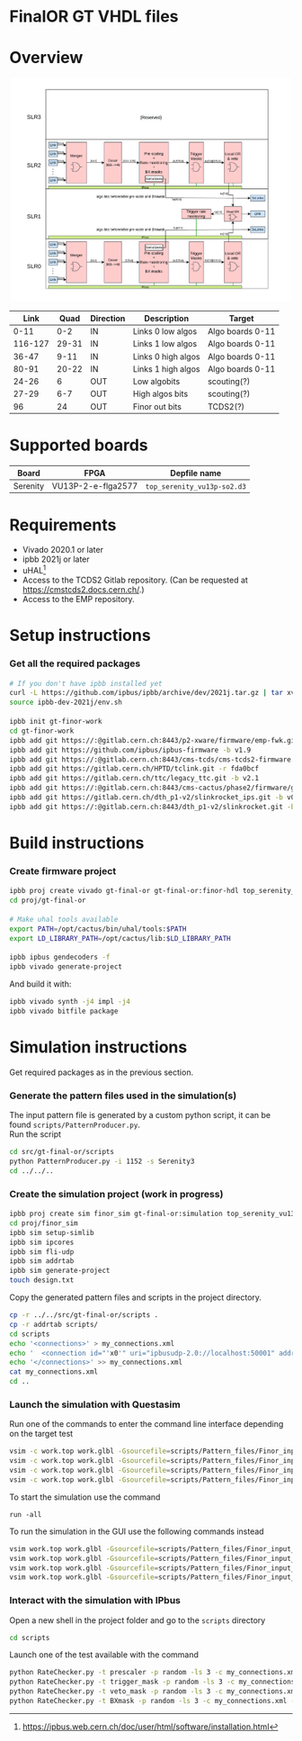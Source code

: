 # FinalOR GT VHDL files

# Overview

<center>
    <img src="./docs/images/Finor_overview.png" alt="Drawing" style="width: 500px"/>
</center>

| Link | Quad | Direction | Description | Target |
| ---      | ---      | --- | --- | --- | 
| 0-11 | 0-2 | IN | Links 0 low algos| Algo boards 0-11 |
| 116-127 | 29-31 | IN | Links 1 low algos| Algo boards 0-11 |
| 36-47 | 9-11 | IN | Links 0 high algos| Algo boards 0-11 |
| 80-91 |20-22 | IN | Links 1 high algos| Algo boards 0-11 |
| 24-26 |6 | OUT | Low algobits| scouting(?) |
| 27-29 |6-7 | OUT | High algos bits| scouting(?) |
| 96 |24 | OUT | Finor out bits| TCDS2(?) | 

# Supported boards

| Board | FPGA | Depfile name | 
| ---      | ---      | ---      |
| Serenity | VU13P-2-e-flga2577 | `top_serenity_vu13p-so2.d3` |

# Requirements

* Vivado 2020.1 or later
* ipbb 2021j or later
* uHAL[^1]
* Access to the TCDS2 Gitlab repository. (Can be requested at https://cmstcds2.docs.cern.ch/.)
* Access to the EMP repository.

[^1]: https://ipbus.web.cern.ch/doc/user/html/software/installation.html

# Setup instructions

### Get all the required packages
```bash
# If you don't have ipbb installed yet
curl -L https://github.com/ipbus/ipbb/archive/dev/2021j.tar.gz | tar xvz
source ipbb-dev-2021j/env.sh

ipbb init gt-finor-work
cd gt-finor-work
ipbb add git https://:@gitlab.cern.ch:8443/p2-xware/firmware/emp-fwk.git -b v0.7.3
ipbb add git https://github.com/ipbus/ipbus-firmware -b v1.9
ipbb add git https://:@gitlab.cern.ch:8443/cms-tcds/cms-tcds2-firmware.git -b v0_1_1
ipbb add git https://gitlab.cern.ch/HPTD/tclink.git -r fda0bcf
ipbb add git https://gitlab.cern.ch/ttc/legacy_ttc.git -b v2.1
ipbb add git https://:@gitlab.cern.ch:8443/cms-cactus/phase2/firmware/gt-final-or.git
ipbb add git https://gitlab.cern.ch/dth_p1-v2/slinkrocket_ips.git -b v03.09
ipbb add git https://:@gitlab.cern.ch:8443/dth_p1-v2/slinkrocket.git -b v03.10
```

# Build instructions
### Create firmware project
```bash
ipbb proj create vivado gt-final-or gt-final-or:finor-hdl top_serenity_vu13p-so2.d3
cd proj/gt-final-or

# Make uhal tools available
export PATH=/opt/cactus/bin/uhal/tools:$PATH
export LD_LIBRARY_PATH=/opt/cactus/lib:$LD_LIBRARY_PATH

ipbb ipbus gendecoders -f
ipbb vivado generate-project
```

And build it with:

```bash
ipbb vivado synth -j4 impl -j4
ipbb vivado bitfile package
```

# Simulation instructions
Get required packages as in the previous section.

### Generate the pattern files used in the simulation(s)
The input pattern file is generated by a custom python script, it can be found ```scripts/PatternProducer.py```.  
Run the script 
```bash
cd src/gt-final-or/scripts
python PatternProducer.py -i 1152 -s Serenity3
cd ../../..
```

### Create the simulation project (work in progress)
```bash
ipbb proj create sim finor_sim gt-final-or:simulation top_serenity_vu13p-so2.d3
cd proj/finor_sim
ipbb sim setup-simlib
ipbb sim ipcores
ipbb sim fli-udp
ipbb sim addrtab
ipbb sim generate-project
touch design.txt
```

Copy the generated pattern files and scripts in the project directory.
```bash
cp -r ../../src/gt-final-or/scripts .
cp -r addrtab scripts/
cd scripts
echo '<connections>' > my_connections.xml
echo '  <connection id="'x0'" uri="ipbusudp-2.0://localhost:50001" address_table="file://addrtab/sim.xml" />' >> my_connections.xml
echo '</connections>' >> my_connections.xml
cat my_connections.xml
cd ..
```

### Launch the simulation with Questasim
Run one of the commands to enter the command line interface depending on the target test
```bash
vsim -c work.top work.glbl -Gsourcefile=scripts/Pattern_files/Finor_input_pattern_prescaler_test.txt -Gsinkfile=out_prescaler_test.txt
vsim -c work.top work.glbl -Gsourcefile=scripts/Pattern_files/Finor_input_pattern_trigg_test.txt -Gsinkfile=out_trigg_test.txt
vsim -c work.top work.glbl -Gsourcefile=scripts/Pattern_files/Finor_input_pattern_veto_test.txt -Gsinkfile=out_veto_test.txt
vsim -c work.top work.glbl -Gsourcefile=scripts/Pattern_files/Finor_input_pattern_BXmask_test.txt -Gsinkfile=out_BXmask_test.txt
```
To start the simulation use the command
```
run -all
```

To run the simulation in the GUI use the following commands instead
```bash
vsim work.top work.glbl -Gsourcefile=scripts/Pattern_files/Finor_input_pattern_prescaler_test.txt -Gsinkfile=out_prescaler_test.txt
vsim work.top work.glbl -Gsourcefile=scripts/Pattern_files/Finor_input_pattern_trigg_test.txt -Gsinkfile=out_trigg_test.txt
vsim work.top work.glbl -Gsourcefile=scripts/Pattern_files/Finor_input_pattern_veto_test.txt -Gsinkfile=out_veto_test.txt
vsim work.top work.glbl -Gsourcefile=scripts/Pattern_files/Finor_input_pattern_BXmask_test.txt -Gsinkfile=out_BXmask_test.txt
```

### Interact with the simulation with IPbus

Open a new shell in the project folder and go to the `scripts` directory
```bash
cd scripts
```
Launch one of the test available with the command
```bash
python RateChecker.py -t prescaler -p random -ls 3 -c my_connections.xml -S
python RateChecker.py -t trigger_mask -p random -ls 3 -c my_connections.xml -S
python RateChecker.py -t veto_mask -p random -ls 3 -c my_connections.xml -S
python RateChecker.py -t BXmask -p random -ls 3 -c my_connections.xml -S
```


